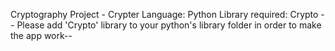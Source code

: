 Cryptography Project - Crypter
Language: Python
Library required: Crypto
-- Please add 'Crypto' library to your python's library folder in order to make the app work--
